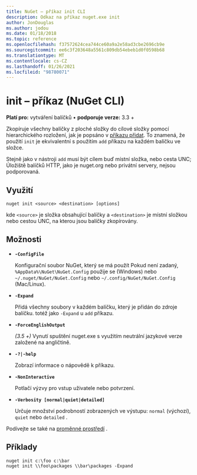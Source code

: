 ```yaml
---
title: NuGet – příkaz init CLI
description: Odkaz na příkaz nuget.exe init
author: JonDouglas
ms.author: jodou
ms.date: 01/18/2018
ms.topic: reference
ms.openlocfilehash: f37572624cea744ce60a9a2e58ad3cbe2696cb9e
ms.sourcegitcommit: ee6c3f203648a5561c809db54ebeb1d0f0598b68
ms.translationtype: MT
ms.contentlocale: cs-CZ
ms.lasthandoff: 01/26/2021
ms.locfileid: "98780071"
---
```

# <a name="init-command-nuget-cli"></a>init – příkaz (NuGet CLI)

**Platí pro:** vytváření balíčků &bullet; **podporuje verze:** 3.3 +

Zkopíruje všechny balíčky z ploché složky do cílové složky pomocí hierarchického rozložení, jak je popsáno v [příkazu přidat](cli-ref-add.md). To znamená, že použití `init` je ekvivalentní s použitím `add` příkazu na každém balíčku ve složce.

Stejně jako v nástroji `add` musí být cílem buď místní složka, nebo cesta UNC; Úložiště balíčků HTTP, jako je nuget.org nebo privátní servery, nejsou podporovaná.

## <a name="usage"></a>Využití

```cli
nuget init <source> <destination> [options]
```

kde `<source>` je složka obsahující balíčky a `<destination>` je místní složkou nebo cestou UNC, na kterou jsou balíčky zkopírovány.

## <a name="options"></a>Možnosti

- **`-ConfigFile`**

  Konfigurační soubor NuGet, který se má použít Pokud není zadaný, `%AppData%\NuGet\NuGet.Config` použije se (Windows) nebo `~/.nuget/NuGet/NuGet.Config` nebo `~/.config/NuGet/NuGet.Config` (Mac/Linux).

- **`-Expand`**

  Přidá všechny soubory v každém balíčku, který je přidán do zdroje balíčku. totéž jako `-Expand` u `add` příkazu.

- **`-ForceEnglishOutput`**

  *(3.5 +)* Vynutí spuštění nuget.exe s využitím neutrální jazykové verze založené na angličtině.

- **`-?|-help`**

  Zobrazí informace o nápovědě k příkazu.

- **`-NonInteractive`**

  Potlačí výzvy pro vstup uživatele nebo potvrzení.

- **`-Verbosity [normal|quiet|detailed]`**

  Určuje množství podrobností zobrazených ve výstupu: `normal` (výchozí), `quiet` nebo `detailed` .

Podívejte se také na [proměnné prostředí](cli-ref-environment-variables.md) .

## <a name="examples"></a>Příklady

```cli
nuget init c:\foo c:\bar
nuget init \\foo\packages \\bar\packages -Expand
```
